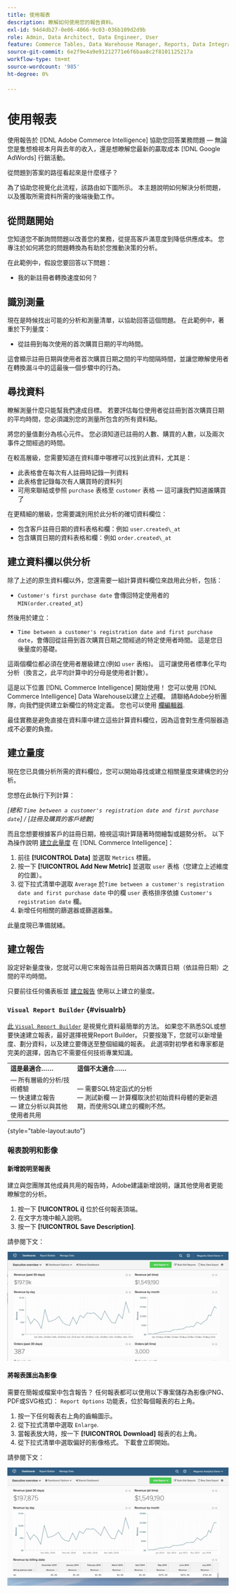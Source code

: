 ```yaml
---
title: 使用報表
description: 瞭解如何使用您的報告資料。
exl-id: 94d4db27-0e06-4066-9c03-036b109d2d9b
role: Admin, Data Architect, Data Engineer, User
feature: Commerce Tables, Data Warehouse Manager, Reports, Data Integration
source-git-commit: 6e2f9e4a9e91212771e6f6baa8c2f8101125217a
workflow-type: tm+mt
source-wordcount: '985'
ht-degree: 0%

---
```


# 使用報表

使用報告於 [!DNL Adobe Commerce Intelligence] 協助您回答業務問題 — 無論您是隻想檢視本月與去年的收入，還是想瞭解您最新的贏取成本 [!DNL Google AdWords] 行銷活動。

從問題到答案的路徑看起來是什麼樣子？

為了協助您視覺化此流程，該路由如下圖所示。 本主題說明如何解決分析問題，以及獲取所需資料所需的後端後勤工作。

## 從問題開始

您知道您不斷詢問問題以改善您的業務，從提高客戶滿意度到降低供應成本。 您專注於如何將您的問題轉換為有助於您推動決策的分析。

在此範例中，假設您要回答以下問題：

* 我的新註冊者轉換速度如何？

## 識別測量

現在是時候找出可能的分析和測量清單，以協助回答這個問題。 在此範例中，著重於下列量度：

* 從註冊到每次使用的首次購買日期的平均時間。

這會顯示註冊日期與使用者首次購買日期之間的平均間隔時間，並讓您瞭解使用者在轉換漏斗中的這最後一個步驟中的行為。

## 尋找資料

瞭解測量什麼只能幫我們達成目標。 若要評估每位使用者從註冊到首次購買日期的平均時間，您必須識別您的測量所包含的所有資料點。

將您的量值劃分為核心元件。 您必須知道已註冊的人數、購買的人數，以及兩次事件之間經過的時間。

在較高層級，您需要知道在資料庫中哪裡可以找到此資料，尤其是：

* 此表格會在每次有人註冊時記錄一列資料
* 此表格會記錄每次有人購買時的資料列
* 可用來聯結或參照 `purchase` 表格至 `customer` 表格 — 這可讓我們知道誰購買了

在更精細的層級，您需要識別用於此分析的確切資料欄位：

* 包含客戶註冊日期的資料表格和欄：例如 `user.created\_at`
* 包含購買日期的資料表格和欄：例如 `order.created\_at`

## 建立資料欄以供分析

除了上述的原生資料欄以外，您還需要一組計算資料欄位來啟用此分析，包括：

* `Customer's first purchase date` 會傳回特定使用者的 `MIN(order.created_at`)

然後用於建立：

* `Time between a customer's registration date and first purchase date`，會傳回從註冊到首次購買日期之間經過的特定使用者時間。 這是您日後量度的基礎。

這兩個欄位都必須在使用者層級建立(例如 `user` 表格)。 這可讓使用者標準化平均分析（換言之，此平均計算中的分母是使用者計數）。

這是以下位置 [!DNL Commerce Intelligence] 開始使用！ 您可以使用 [!DNL Commerce Intelligence] Data Warehouse以建立上述欄。 請聯絡Adobe分析團隊，向我們提供建立新欄位的特定定義。 您也可以使用 [欄編輯器](../../data-analyst/data-warehouse-mgr/creating-calculated-columns.md).

最佳實務是避免直接在資料庫中建立這些計算資料欄位，因為這會對生產伺服器造成不必要的負擔。

## 建立量度

現在您已具備分析所需的資料欄位，您可以開始尋找或建立相關量度來建構您的分析。

您想在此執行下列計算：


_[總和 `Time between a customer's registration date and first purchase date`] / [註冊及購買的客戶總數]_

而且您想要根據客戶的註冊日期，檢視這項計算隨著時間繪製或趨勢分析。 以下為操作說明 [建立此量度](../../data-user/reports/ess-manage-data-metrics.md) 在 [!DNL Commerce Intelligence]：

1. 前往 **[!UICONTROL Data]** 並選取 `Metrics` 標籤。
1. 按一下 **[!UICONTROL Add New Metric]** 並選取 `user` 表格（您建立上述維度的位置）。
1. 從下拉式清單中選取 `Average` 於`Time between a customer's registration date and first purchase date` 中的欄 `user` 表格排序依據 `Customer's registration date`  欄。
1. 新增任何相關的篩選器或篩選器集。

此量度現已準備就緒。

## 建立報告

設定好新量度後，您就可以用它來報告註冊日期與首次購買日期（依註冊日期）之間的平均時間。

只要前往任何儀表板並 [建立報告](../../data-user/reports/ess-manage-data-metrics.md) 使用以上建立的量度。

### `Visual Report Builder` {#visualrb}

[此 `Visual Report Builder`](../../data-user/reports/ess-rpt-build-visual.md) 是視覺化資料最簡單的方法。 如果您不熟悉SQL或想要快速建立報表，最好選擇視覺Report Builder。 只要按幾下，您就可以新增量度、劃分資料，以及建立要傳送至整個組織的報表。 此選項對初學者和專家都是完美的選擇，因為它不需要任何技術專業知識。

|  |  |
|--- |--- |
| **這是最適合……** | **這個不太適合……** |
|  — 所有層級的分析/技術體驗<br> — 快速建立報告<br> — 建立分析以與其他使用者共用 |  — 需要SQL特定函式的分析<br> — 測試新欄 — 計算欄取決於初始資料母體的更新週期，而使用SQL建立的欄則不然。 |

{style="table-layout:auto"}

### 報表說明和影像

#### 新增說明至報表

建立與您團隊其他成員共用的報告時，Adobe建議新增說明，讓其他使用者更能瞭解您的分析。

1. 按一下 **[!UICONTROL i]** 位於任何報表頂端。
1. 在文字方塊中輸入說明。
1. 按一下 **[!UICONTROL Save Description]**.

請參閱下文：

![圖表說明](../../assets/Chart_Description.gif)

#### 將報表匯出為影像

需要在簡報或檔案中包含報告？ 任何報表都可以使用以下專案儲存為影像(PNG、PDF或SVG格式)： `Report Options` 功能表，位於每個報表的右上角。

1. 按一下任何報表右上角的齒輪圖示。
1. 從下拉式清單中選取 `Enlarge`.
1. 當報表放大時，按一下 **[!UICONTROL Download]** 報表的右上角。
1. 從下拉式清單中選取偏好的影像格式。 下載會立即開始。

請參閱下文：

![](../../assets/exp-rep-as-image.gif)
